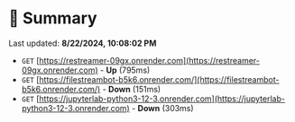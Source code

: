 # 📖 Summary
Last updated: **8/22/2024, 10:08:02 PM**

- `GET` [https://restreamer-09gx.onrender.com](https://restreamer-09gx.onrender.com) - **Up** (795ms)
- `GET` [https://filestreambot-b5k6.onrender.com/](https://filestreambot-b5k6.onrender.com/) - **Down** (151ms)
- `GET` [https://jupyterlab-python3-12-3.onrender.com](https://jupyterlab-python3-12-3.onrender.com) - **Down** (303ms)
